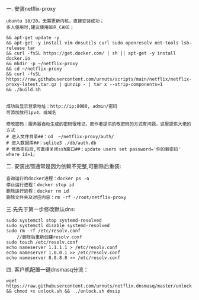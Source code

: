   
  
  一. 安装netflix-proxy
    
    ubuntu 18/20，无需更新内核，直接安装成功；
    多人使用时,建议使用BBR_CAKE；

    && apt-get update -y
    && apt-get -y install vim dnsutils curl sudo openresolv net-tools lsb-release tar
    && curl -fsSL https://get.docker.com/ | sh || apt-get -y install docker.io
    && mkdir -p ~/netflix-proxy
    && cd ~/netflix-proxy
    && curl -fsSL https://raw.githubusercontent.com/urnuts/scripts/main/netflix/netflix-proxy-latest.tar.gz | gunzip - | tar x --strip-components=1
    && ./build.sh
    
    
    成功后显示登录地址：http://ip:8080, admin/密码
    可添加放行ipv4，或域名

    修改密码：服务器自动生成的密码很难记，而作者提供的改密码的方式有问题，这里提供大佬的方式
    # 进入文件目录##：cd  ~/netflix-proxy/auth/
    # 进入数据库##：sqlite3 ./db/auth.db
    # 修改密码后,可直接关闭ssh窗口##：update users set password='你的新密码' where id=1;
    
    
 二. 安装出错通常是因为依赖不完整,可删除后重装:
    
    查询运行的docker进程：docker ps -a
    停止运行进程：docker stop id
    删除运行进程：docker rm id
    删除文件夹及对应内容：rm -rf -/root/netflix-proxy


三.先先于第一步修改默认dns:

    sudo systemctl stop systemd-resolved
    sudo systemctl disable systemd-resolved
    sudo rm -rf /etc/resolv.conf
        //删除后重新创建resolv.conf
    sudo touch /etc/resolv.conf
    echo nameserver 1.1.1.1 > /etc/resolv.conf
    echo nameserver 1.0.0.1 >> /etc/resolv.conf
    echo nameserver 8.8.8.8 >> /etc/resolv.conf
    
四. 客户机配置一键dnsmasq分流：

    wget https://raw.githubusercontent.com/urnuts/netflix.dnsmasq/master/unlock.sh && chmod +x unlock.sh &&  ./unlock.sh dnsip

